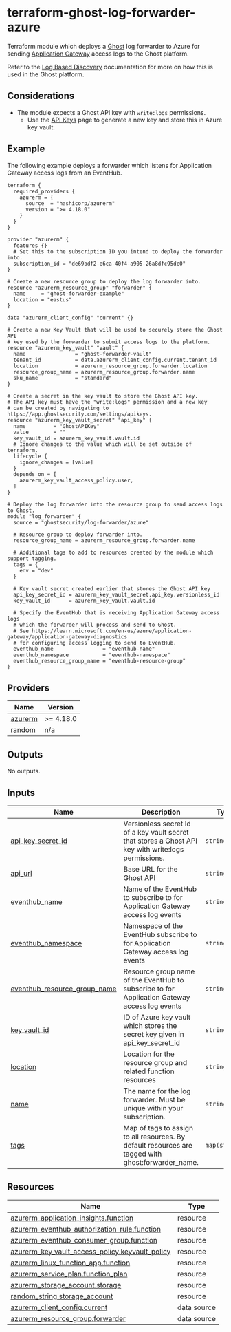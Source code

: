 # terraform-ghost-log-forwarder-azure
Terraform module which deploys a [Ghost](https://ghostsecurity.com/) log forwarder to Azure for sending [Application Gateway](https://learn.microsoft.com/en-us/azure/application-gateway/) access logs to the Ghost platform.

Refer to the [Log Based Discovery](https://docs.ghostsecurity.com/en/articles/9471377-log-based-discovery-alpha) documentation for more on how this is used in the Ghost platform.

## Considerations
- The module expects a Ghost API key with `write:logs` permissions.
    - Use the [API Keys](https://app.ghostsecurity.com/settings/apikeys) page to generate a new key and store this in Azure key vault.

<!-- BEGIN_TF_DOCS -->
## Example
The following example deploys a forwarder which listens for Application Gateway access logs from an EventHub.

```hcl
terraform {
  required_providers {
    azurerm = {
      source  = "hashicorp/azurerm"
      version = ">= 4.18.0"
    }
  }
}

provider "azurerm" {
  features {}
  # Set this to the subscription ID you intend to deploy the forwarder into.
  subscription_id = "de69bdf2-e6ca-40f4-a905-26a8dfc95dc0"
}

# Create a new resource group to deploy the log forwarder into.
resource "azurerm_resource_group" "forwarder" {
  name     = "ghost-forwarder-example"
  location = "eastus"
}

data "azurerm_client_config" "current" {}

# Create a new Key Vault that will be used to securely store the Ghost API
# key used by the forwarder to submit access logs to the platform.
resource "azurerm_key_vault" "vault" {
  name                = "ghost-forwarder-vault"
  tenant_id           = data.azurerm_client_config.current.tenant_id
  location            = azurerm_resource_group.forwarder.location
  resource_group_name = azurerm_resource_group.forwarder.name
  sku_name            = "standard"
}

# Create a secret in the key vault to store the Ghost API key.
# The API key must have the "write:logs" permission and a new key
# can be created by navigating to https://app.ghostsecurity.com/settings/apikeys.
resource "azurerm_key_vault_secret" "api_key" {
  name         = "GhostAPIKey"
  value        = ""
  key_vault_id = azurerm_key_vault.vault.id
  # Ignore changes to the value which will be set outside of terraform.
  lifecycle {
    ignore_changes = [value]
  }
  depends_on = [
    azurerm_key_vault_access_policy.user,
  ]
}

# Deploy the log forwarder into the resource group to send access logs to Ghost.
module "log_forwarder" {
  source = "ghostsecurity/log-forwarder/azure"

  # Resource group to deploy forwarder into.
  resource_group_name = azurerm_resource_group.forwarder.name

  # Additional tags to add to resources created by the module which support tagging.
  tags = {
    env = "dev"
  }

  # Key vault secret created earlier that stores the Ghost API key
  api_key_secret_id = azurerm_key_vault_secret.api_key.versionless_id
  key_vault_id      = azurerm_key_vault.vault.id

  # Specify the EventHub that is receiving Application Gateway access logs
  # which the forwarder will process and send to Ghost.
  # See https://learn.microsoft.com/en-us/azure/application-gateway/application-gateway-diagnostics
  # for configuring access logging to send to EventHub.
  eventhub_name                = "eventhub-name"
  eventhub_namespace           = "eventhub-namespace"
  eventhub_resource_group_name = "eventhub-resource-group"
}
```
## Providers

| Name | Version |
|------|---------|
| <a name="provider_azurerm"></a> [azurerm](#provider\_azurerm) | >= 4.18.0 |
| <a name="provider_random"></a> [random](#provider\_random) | n/a |

## Outputs

No outputs.

## Inputs

| Name | Description | Type | Default | Required |
|------|-------------|------|---------|:--------:|
| <a name="input_api_key_secret_id"></a> [api\_key\_secret\_id](#input\_api\_key\_secret\_id) | Versionless secret Id of a key vault secret that stores a Ghost API key with write:logs permissions. | `string` | n/a | yes |
| <a name="input_api_url"></a> [api\_url](#input\_api\_url) | Base URL for the Ghost API | `string` | `"https://api.ghostsecurity.com"` | no |
| <a name="input_eventhub_name"></a> [eventhub\_name](#input\_eventhub\_name) | Name of the EventHub to subscribe to for Application Gateway access log events | `string` | n/a | yes |
| <a name="input_eventhub_namespace"></a> [eventhub\_namespace](#input\_eventhub\_namespace) | Namespace of the EventHub subscribe to for Application Gateway access log events | `string` | n/a | yes |
| <a name="input_eventhub_resource_group_name"></a> [eventhub\_resource\_group\_name](#input\_eventhub\_resource\_group\_name) | Resource group name of the EventHub to subscribe to for Application Gateway access log events | `string` | n/a | yes |
| <a name="input_key_vault_id"></a> [key\_vault\_id](#input\_key\_vault\_id) | ID of Azure key vault which stores the secret key given in api\_key\_secret\_id | `string` | n/a | yes |
| <a name="input_location"></a> [location](#input\_location) | Location for the resource group and related function resources | `string` | n/a | yes |
| <a name="input_name"></a> [name](#input\_name) | The name for the log forwarder. Must be unique within your subscription. | `string` | n/a | yes |
| <a name="input_tags"></a> [tags](#input\_tags) | Map of tags to assign to all resources. By default resources are tagged with ghost:forwarder\_name. | `map(string)` | `{}` | no |

## Resources

| Name | Type |
|------|------|
| [azurerm_application_insights.function](https://registry.terraform.io/providers/hashicorp/azurerm/latest/docs/resources/application_insights) | resource |
| [azurerm_eventhub_authorization_rule.function](https://registry.terraform.io/providers/hashicorp/azurerm/latest/docs/resources/eventhub_authorization_rule) | resource |
| [azurerm_eventhub_consumer_group.function](https://registry.terraform.io/providers/hashicorp/azurerm/latest/docs/resources/eventhub_consumer_group) | resource |
| [azurerm_key_vault_access_policy.keyvault_policy](https://registry.terraform.io/providers/hashicorp/azurerm/latest/docs/resources/key_vault_access_policy) | resource |
| [azurerm_linux_function_app.function](https://registry.terraform.io/providers/hashicorp/azurerm/latest/docs/resources/linux_function_app) | resource |
| [azurerm_service_plan.function_plan](https://registry.terraform.io/providers/hashicorp/azurerm/latest/docs/resources/service_plan) | resource |
| [azurerm_storage_account.storage](https://registry.terraform.io/providers/hashicorp/azurerm/latest/docs/resources/storage_account) | resource |
| [random_string.storage_account](https://registry.terraform.io/providers/hashicorp/random/latest/docs/resources/string) | resource |
| [azurerm_client_config.current](https://registry.terraform.io/providers/hashicorp/azurerm/latest/docs/data-sources/client_config) | data source |
| [azurerm_resource_group.forwarder](https://registry.terraform.io/providers/hashicorp/azurerm/latest/docs/data-sources/resource_group) | data source |
<!-- END_TF_DOCS -->

